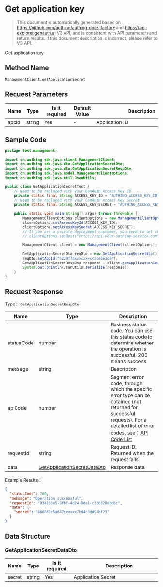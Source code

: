 # Get application key

<!--
Warning ⚠️:
Do not modify this document directly,
https://github\.com/Authing/authing-docs-factory
Use this project to generate
-->

<LastUpdated />

> This document is automatically generated based on https://github.com/authing/authing-docs-factory and https://api-explorer.genauth.ai V3 API, and is consistent with API parameters and return results. If this document description is incorrect, please refer to V3 API.

Get application key

## Method Name

`ManagementClient.getApplicationSecret`

## Request Parameters

| Name  | Type   | <div style="width:80px">Is it required</div> | <div style="width:60px">Default Value</div> | <div style="width:300px">Description</div> | <div style="width:200px">Example Value</div> |
| ----- | ------ | -------------------------------------------- | ------------------------------------------- | ------------------------------------------ | -------------------------------------------- |
| appId | string | Yes                                          | -                                           | Application ID                             | `6229ffaxxxxxxxxcade3e3d9`                   |

## Sample Code

```java
package test.management;

import cn.authing.sdk.java.client.ManagementClient;
import cn.authing.sdk.java.dto.GetApplicationSecretDto;
import cn.authing.sdk.java.dto.GetApplicationSecretRespDto;
import cn.authing.sdk.java.model.ManagementClientOptions;
import cn.authing.sdk.java.util.JsonUtils;

public class GetApplicationSecretTest {
    // Need to be replaced with your GenAuth Access Key ID
    private static final String ACCESS_KEY_ID = "AUTHING_ACCESS_KEY_ID";
    // Need to be replaced with your GenAuth Access Key Secret
    private static final String ACCESS_KEY_SECRET = "AUTHING_ACCESS_KEY_SECRET";

    public static void main(String[] args) throws Throwable {
        ManagementClientOptions clientOptions = new ManagementClientOptions();
        clientOptions.setAccessKeyId(ACCESS_KEY_ID);
        clientOptions.setAccessKeySecret(ACCESS_KEY_SECRET);
        // If you are a private deployment customer, you need to set the GenAuth service domain name
        // clientOptions.setHost("https://api.your-authing-service.com");

        ManagementClient client = new ManagementClient(clientOptions);

        GetApplicationSecretDto reqDto = new GetApplicationSecretDto();
        reqDto.setAppId("6229ffaxxxxxxxxcade3e3d9");
        GetApplicationSecretRespDto response = client.getApplicationSecret(reqDto);
        System.out.println(JsonUtils.serialize(response));
    }
}

```

## Request Response

Type： `GetApplicationSecretRespDto`

| Name       | Type                                                                   | Description                                                                                                                                                                                                                                                                                                                                       |
| ---------- | ---------------------------------------------------------------------- | ------------------------------------------------------------------------------------------------------------------------------------------------------------------------------------------------------------------------------------------------------------------------------------------------------------------------------------------------- |
| statusCode | number                                                                 | Business status code. You can use this status code to determine whether the operation is successful. 200 means success.                                                                                                                                                                                                                           |
| message    | string                                                                 | Description                                                                                                                                                                                                                                                                                                                                       |
| apiCode    | number                                                                 | Segment error code, through which the specific error type can be obtained (not returned for successful requests). For a detailed list of error codes, see：[API Code List](https://api-explorer.genauth.ai/?tag=group/%E5%BC%80%E5%8F%91%E5%87%86%E5%A4%87#tag/%E5%BC%80%E5%8F%91%E5%87%86%E5%A4%87/%E9%94%99%E8%AF%AF%E5%A4%84%E7%90%86/apiCode) |
| requestId  | string                                                                 | Request ID. Returned when the request fails.                                                                                                                                                                                                                                                                                                      |
| data       | <a href="#GetApplicationSecretDataDto">GetApplicationSecretDataDto</a> | Response data                                                                                                                                                                                                                                                                                                                                     |

Example Results：

```json
{
  "statusCode": 200,
  "message": "Operation successful",
  "requestId": "934108e5-9fbf-4d24-8da1-c330328abd6c",
  "data": {
    "secret": "860830c5a647xxxxxx7bd4d0dd94bf23"
  }
}
```

## Data Structure

### <a id="GetApplicationSecretDataDto"></a> GetApplicationSecretDataDto

| Name   | Type   | <div style="width:80px">Is it required</div> | <div style="width:300px">Description</div> | <div style="width:200px">Example Value</div> |
| ------ | ------ | -------------------------------------------- | ------------------------------------------ | -------------------------------------------- |
| secret | string | Yes                                          | Application Secret                         | `860830c5a647xxxxxx7bd4d0dd94bf23`           |
